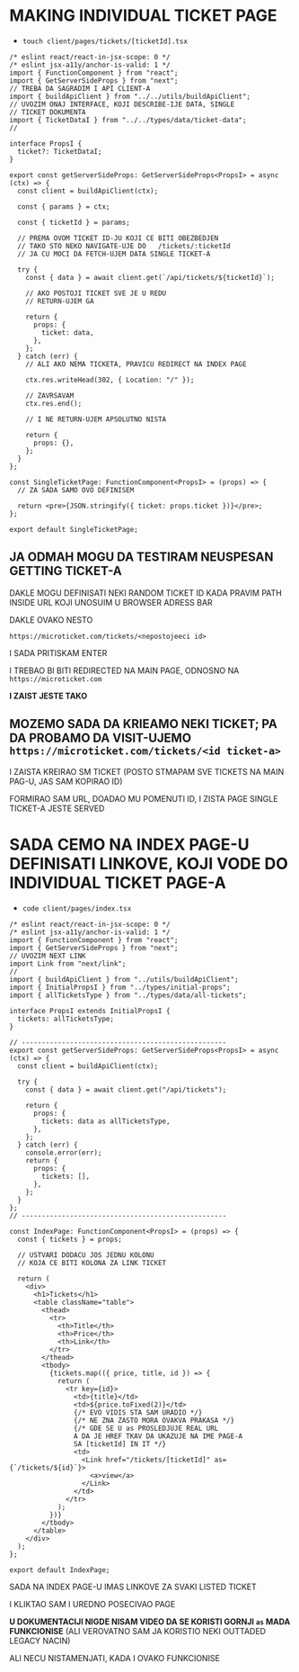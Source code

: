 # MAKING INDIVIDUAL TICKET PAGE

- `touch client/pages/tickets/[ticketId].tsx`

```tsx
/* eslint react/react-in-jsx-scope: 0 */
/* eslint jsx-a11y/anchor-is-valid: 1 */
import { FunctionComponent } from "react";
import { GetServerSideProps } from "next";
// TREBA DA SAGRADIM I API CLIENT-A
import { buildApiClient } from "../../utils/buildApiClient";
// UVOZIM ONAJ INTERFACE, KOJI DESCRIBE-IJE DATA, SINGLE
// TICKET DOKUMENTA
import { TicketDataI } from "../../types/data/ticket-data";
//

interface PropsI {
  ticket?: TicketDataI;
}

export const getServerSideProps: GetServerSideProps<PropsI> = async (ctx) => {
  const client = buildApiClient(ctx);

  const { params } = ctx;

  const { ticketId } = params;

  // PREMA OVOM TICKET ID-JU KOJI CE BITI OBEZBEDJEN
  // TAKO STO NEKO NAVIGATE-UJE DO   /tickets/:ticketId
  // JA CU MOCI DA FETCH-UJEM DATA SINGLE TICKET-A

  try {
    const { data } = await client.get(`/api/tickets/${ticketId}`);

    // AKO POSTOJI TICKET SVE JE U REDU
    // RETURN-UJEM GA

    return {
      props: {
        ticket: data,
      },
    };
  } catch (err) {
    // ALI AKO NEMA TICKETA, PRAVICU REDIRECT NA INDEX PAGE

    ctx.res.writeHead(302, { Location: "/" });

    // ZAVRSAVAM
    ctx.res.end();

    // I NE RETURN-UJEM APSOLUTNO NISTA

    return {
      props: {},
    };
  }
};

const SingleTicketPage: FunctionComponent<PropsI> = (props) => {
  // ZA SADA SAMO OVO DEFINISEM

  return <pre>{JSON.stringify({ ticket: props.ticket })}</pre>;
};

export default SingleTicketPage;

```

## JA ODMAH MOGU DA TESTIRAM NEUSPESAN GETTING TICKET-A

DAKLE MOGU DEFINISATI NEKI RANDOM TICKET ID KADA PRAVIM PATH INSIDE URL KOJI UNOSUIM U BROWSER ADRESS BAR

DAKLE OVAKO NESTO

`https://microticket.com/tickets/<nepostojeeci id>`

I SADA PRITISKAM ENTER

I TREBAO BI BITI REDIRECTED NA MAIN PAGE, ODNOSNO NA `https://microticket.com`

**I ZAIST JESTE TAKO**

## MOZEMO SADA DA KRIEAMO NEKI TICKET; PA DA PROBAMO DA VISIT-UJEMO `https://microticket.com/tickets/<id ticket-a>`

I ZAISTA KREIRAO SM TICKET (POSTO STMAPAM SVE TICKETS NA MAIN PAG-U, JAS SAM KOPIRAO ID)

FORMIRAO SAM URL, DOADAO MU POMENUTI ID, I ZISTA PAGE SINGLE TICKET-A JESTE SERVED

# SADA CEMO NA INDEX PAGE-U DEFINISATI LINKOVE, KOJI VODE DO INDIVIDUAL TICKET PAGE-A

- `code client/pages/index.tsx`

```tsx
/* eslint react/react-in-jsx-scope: 0 */
/* eslint jsx-a11y/anchor-is-valid: 1 */
import { FunctionComponent } from "react";
import { GetServerSideProps } from "next";
// UVOZIM NEXT LINK
import Link from "next/link";
//
import { buildApiClient } from "../utils/buildApiClient";
import { InitialPropsI } from "../types/initial-props";
import { allTicketsType } from "../types/data/all-tickets";

interface PropsI extends InitialPropsI {
  tickets: allTicketsType;
}

// ---------------------------------------------------
export const getServerSideProps: GetServerSideProps<PropsI> = async (ctx) => {
  const client = buildApiClient(ctx);

  try {
    const { data } = await client.get("/api/tickets");

    return {
      props: {
        tickets: data as allTicketsType,
      },
    };
  } catch (err) {
    console.error(err);
    return {
      props: {
        tickets: [],
      },
    };
  }
};
// ---------------------------------------------------

const IndexPage: FunctionComponent<PropsI> = (props) => {
  const { tickets } = props;

  // USTVARI DODACU JOS JEDNU KOLONU
  // KOJA CE BITI KOLONA ZA LINK TICKET

  return (
    <div>
      <h1>Tickets</h1>
      <table className="table">
        <thead>
          <tr>
            <th>Title</th>
            <th>Price</th>
            <th>Link</th>
          </tr>
        </thead>
        <tbody>
          {tickets.map(({ price, title, id }) => {
            return (
              <tr key={id}>
                <td>{title}</td>
                <td>${price.toFixed(2)}</td>
                {/* EVO VIDIS STA SAM URADIO */}
                {/* NE ZNA ZASTO MORA OVAKVA PRAKASA */}
                {/* GDE SE U as PROSLEDJUJE REAL URL
                A DA JE HREF TKAV DA UKAZUJE NA IME PAGE-A
                SA [ticketId] IN IT */}
                <td>
                  <Link href="/tickets/[ticketId]" as={`/tickets/${id}`}>
                    <a>view</a>
                  </Link>
                </td>
              </tr>
            );
          })}
        </tbody>
      </table>
    </div>
  );
};

export default IndexPage;
```

SADA NA INDEX PAGE-U IMAS LINKOVE ZA SVAKI LISTED TICKET

I KLIKTAO SAM I UREDNO POSECIVAO PAGE

**U DOKUMENTACIJI NIGDE NISAM VIDEO DA SE KORISTI GORNJI `as` MADA FUNKCIONISE** (ALI VEROVATNO SAM JA KORISTIO NEKI OUTTADED LEGACY NACIN)

ALI NECU NISTAMENJATI, KADA I OVAKO FUNKCIONISE

